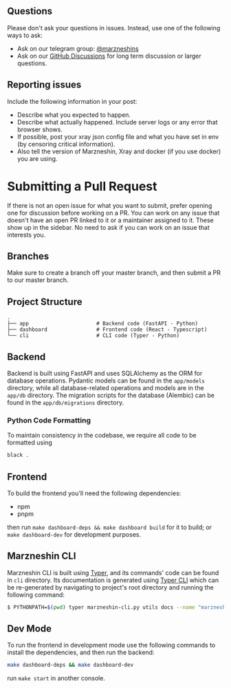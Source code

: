 ## Questions

Please don't ask your questions in issues. Instead, use one of the following ways to ask:

- Ask on our telegram group: [@marzneshins](https://t.me/marzneshins)
- Ask on our [GitHub Discussions](https://github.com/khodedawsh/marzneshin/discussions) for long term discussion or
  larger questions.

## Reporting issues

Include the following information in your post:

- Describe what you expected to happen.
- Describe what actually happened. Include server logs or any error that browser shows.
- If possible, post your xray json config file and what you have set in env (by censoring critical information).
- Also tell the version of Marzneshin, Xray and docker (if you use docker) you are using.

# Submitting a Pull Request

If there is not an open issue for what you want to submit, prefer opening one for discussion before working on a PR. You
can work on any issue that doesn't have an open PR linked to it or a maintainer assigned to it. These show up in the
sidebar. No need to ask if you can work on an issue that interests you.

## Branches

Make sure to create a branch off your master branch, and then submit a PR to our master branch.

## Project Structure

```
.
├── app                      # Backend code (FastAPI - Python)
├── dashboard                # Frontend code (React - Typescript)
└── cli                      # CLI code (Typer - Python)
```

## Backend

Backend is built using FastAPI and uses SQLAlchemy as the ORM for database operations. Pydantic models can be found
in the `app/models` directory, while all database-related operations and models are in the `app/db` directory. The
migration scripts for the database (Alembic) can be found in the `app/db/migrations` directory.

### Python Code Formatting

To maintain consistency in the codebase, we require all code to be formatted using

```bash
black .
```

## Frontend

To build the frontend you'll need the following dependencies:

- npm
- pnpm

then run `make dashboard-deps && make dashboard build` for it to build; or `make dashboard-dev` for development
purposes.

## Marzneshin CLI

Marzneshin CLI is built using [Typer](https://typer.tiangolo.com/), and its commands' code can be found in `cli`
directory. Its documentation is generated using [Typer CLI](https://typer.tiangolo.com/typer-cli/) which can be
re-generated by navigating to project's root directory and running the following command:

```bash
$ PYTHONPATH=$(pwd) typer marzneshin-cli.py utils docs --name "marzneshin-cli" --output ./cli/README.md
```

## Dev Mode

To run the frontend in development mode use the following commands to install the dependencies, and then run the
backend:

```bash
make dashboard-deps && make dashboard-dev
```

run `make start` in another console.
